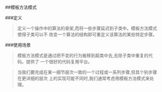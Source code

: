 ##模板方法模式

###定义

>定义一个操作中的算法的骨架,而将一些步骤延迟到子类中。模板方法模式使得子类可以不
改变一个算法的结构即可重定义该算法的某些特定步骤。

###使用场景

>模板方法模式是通过把不变的行为搬移到超类中去,去除子类中重复的代码。提供了
一个很好的代码复用平台。

>当我们要完成在某一细节层次一致的一个过程或一系列步骤,但其个别步骤在更详细的层次
上的实现可能不同时,我们通常考虑用模板方法模式来处理。

